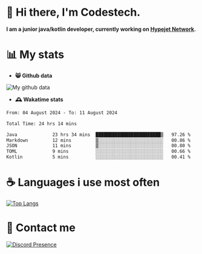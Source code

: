 # 👋 Hi there, I'm Codestech.
**I am a junior java/kotlin developer, currently working on [Hypejet Network](https://github.com/Hypejet).**

# 📊 My stats
- **😸 Github data**

![My github data](https://github-readme-stats.vercel.app/api?username=Codestech1&count_private=true&include_all_commits=true&theme=codeSTACKr)

- **🕰️ Wakatime stats**
<!--START_SECTION:waka-->

```txt
From: 04 August 2024 - To: 11 August 2024

Total Time: 24 hrs 14 mins

Java             23 hrs 34 mins  ████████████████████████▒   97.26 %
Markdown         12 mins         ▒░░░░░░░░░░░░░░░░░░░░░░░░   00.86 %
JSON             11 mins         ▒░░░░░░░░░░░░░░░░░░░░░░░░   00.80 %
TOML             9 mins          ░░░░░░░░░░░░░░░░░░░░░░░░░   00.66 %
Kotlin           5 mins          ░░░░░░░░░░░░░░░░░░░░░░░░░   00.41 %
```

<!--END_SECTION:waka-->

# ☕ Languages i use most often
[![Top Langs](https://github-readme-stats.vercel.app/api/top-langs/?username=Codestech1&layout=compact&langs_count=8&exclude_repo=window5000.github.io&theme=codeSTACKr)](https://github.com/anuraghazra/github-readme-stats)

# 💬 Contact me
[![Discord Presence](https://lanyard.cnrad.dev/api/650718742157852740)](https://discord.com/users/650718742157852740)
</br>
